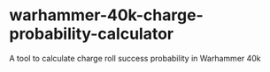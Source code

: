 # warhammer-40k-charge-probability-calculator
 A tool to calculate charge roll success probability in Warhammer 40k
